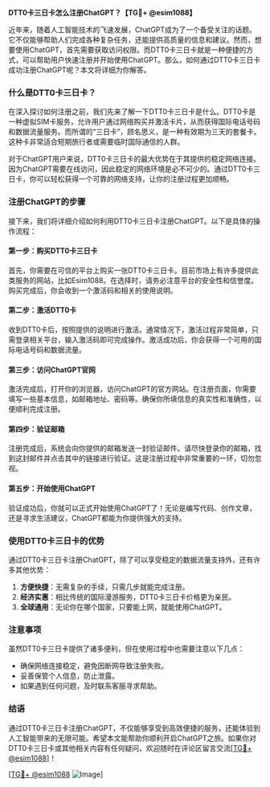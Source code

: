 **DTT0卡三日卡怎么注册ChatGPT？【TG💪+ @esim1088】**

近年来，随着人工智能技术的飞速发展，ChatGPT成为了一个备受关注的话题。它不仅能够帮助人们完成各种复杂任务，还能提供高质量的信息和建议。然而，想要使用ChatGPT，首先需要获取访问权限。而DTT0卡三日卡就是一种便捷的方式，可以帮助用户快速注册并开始使用ChatGPT。那么，如何通过DTT0卡三日卡成功注册ChatGPT呢？本文将详细为你解答。

### 什么是DTT0卡三日卡？

在深入探讨如何注册之前，我们先来了解一下DTT0卡三日卡是什么。DTT0卡是一种虚拟SIM卡服务，允许用户通过网络购买并激活卡片，从而获得国际电话号码和数据流量服务。而所谓的“三日卡”，顾名思义，是一种有效期为三天的套餐卡。这种卡非常适合短期旅行者或需要临时国际通信的人群。

对于ChatGPT用户来说，DTT0卡三日卡的最大优势在于其提供的稳定网络连接。因为ChatGPT需要在线访问，因此稳定的网络环境是必不可少的。通过DTT0卡三日卡，你可以轻松获得一个可靠的网络支持，让你的注册过程更加顺畅。

### 注册ChatGPT的步骤

接下来，我们将详细介绍如何利用DTT0卡三日卡注册ChatGPT。以下是具体的操作流程：

#### 第一步：购买DTT0卡三日卡

首先，你需要在可信的平台上购买一张DTT0卡三日卡。目前市场上有许多提供此类服务的网站，比如Esim1088。在选择时，请务必注意平台的安全性和信誉度。购买完成后，你会收到一个激活码和相关的使用说明。

#### 第二步：激活DTT0卡

收到DTT0卡后，按照提供的说明进行激活。通常情况下，激活过程非常简单，只需登录相关平台，输入激活码即可完成操作。激活成功后，你会获得一个可用的国际电话号码和数据流量。

#### 第三步：访问ChatGPT官网

激活完成后，打开你的浏览器，访问ChatGPT的官方网站。在注册页面，你需要填写一些基本信息，如邮箱地址、密码等。确保你所填信息的真实性和准确性，以便顺利完成注册。

#### 第四步：验证邮箱

注册完成后，系统会向你提供的邮箱发送一封验证邮件。请尽快登录你的邮箱，找到这封邮件并点击其中的链接进行验证。这是注册过程中非常重要的一环，切勿忽视。

#### 第五步：开始使用ChatGPT

验证成功后，你就可以正式开始使用ChatGPT了！无论是编写代码、创作文章，还是寻求生活建议，ChatGPT都能为你提供强大的支持。

### 使用DTT0卡三日卡的优势

通过DTT0卡三日卡注册ChatGPT，除了可以享受稳定的数据流量支持外，还有许多其他优势：

1. **方便快捷**：无需复杂的手续，只需几步就能完成注册。
2. **经济实惠**：相比传统的国际漫游服务，DTT0卡三日卡价格更为亲民。
3. **全球通用**：无论你在哪个国家，只要能上网，就能使用ChatGPT。

### 注意事项

虽然DTT0卡三日卡提供了诸多便利，但在使用过程中也需要注意以下几点：

- 确保网络连接稳定，避免因断网导致注册失败。
- 妥善保管个人信息，防止泄露。
- 如果遇到任何问题，及时联系客服寻求帮助。

### 结语

通过DTT0卡三日卡注册ChatGPT，不仅能够享受到高效便捷的服务，还能体验到人工智能带来的无限可能。希望本文能帮助你顺利开启ChatGPT之旅。如果你对DTT0卡三日卡或其他相关内容有任何疑问，欢迎随时在评论区留言交流[[TG💪+ @esim1088](https://t.me/s/esim1088)]！

[[TG💪+ @esim1088](https://t.me/s/esim1088) ![Image](https://i.postimg.cc/4NQfJmqS/Snipaste-2025-05-13-00-14-12.png)]